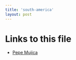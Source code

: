 ```yaml
---
title: 'south-america'
layout: post
---
```




# Links to this file

- [Pepe Mujica](/20201109111000-pepe_mujica)
